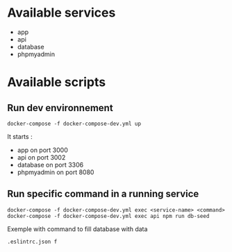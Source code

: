# Available services
- app
- api
- database
- phpmyadmin
# Available scripts
## Run dev environnement

````
docker-compose -f docker-compose-dev.yml up
````

It starts : 
- app on port 3000
- api on port 3002
- database on port 3306
- phpmyadmin on port 8080

## Run specific command in a running service
````
docker-compose -f docker-compose-dev.yml exec <service-name> <command>
docker-compose -f docker-compose-dev.yml exec api npm run db-seed 
````

Exemple with command to fill database with data 
````
.eslintrc.json f
````